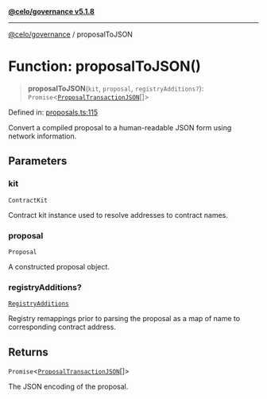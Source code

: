 [**@celo/governance v5.1.8**](../README.md)

***

[@celo/governance](../README.md) / proposalToJSON

# Function: proposalToJSON()

> **proposalToJSON**(`kit`, `proposal`, `registryAdditions?`): `Promise`\<[`ProposalTransactionJSON`](../interfaces/ProposalTransactionJSON.md)[]\>

Defined in: [proposals.ts:115](https://github.com/celo-org/developer-tooling/blob/master/packages/sdk/governance/src/proposals.ts#L115)

Convert a compiled proposal to a human-readable JSON form using network information.

## Parameters

### kit

`ContractKit`

Contract kit instance used to resolve addresses to contract names.

### proposal

`Proposal`

A constructed proposal object.

### registryAdditions?

[`RegistryAdditions`](../interfaces/RegistryAdditions.md)

Registry remappings prior to parsing the proposal as a map of name to corresponding contract address.

## Returns

`Promise`\<[`ProposalTransactionJSON`](../interfaces/ProposalTransactionJSON.md)[]\>

The JSON encoding of the proposal.
